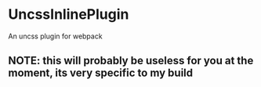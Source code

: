 # UncssInlinePlugin

An uncss plugin for webpack

## NOTE: this will probably be useless for you at the moment, its very specific to my build
